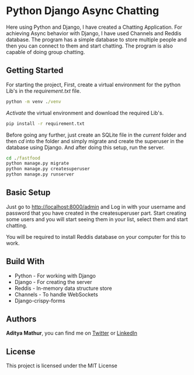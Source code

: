 # Python Django Async Chatting

Here using Python and Django, I have created a Chatting Application. For achieving Async behavior with Django, I have used Channels and Reddis database. The program has a simple database to store multiple people and then you can connect to them and start chatting. The program is also capable of doing group chatting.

## Getting Started

For starting the project, First, create a virtual environment for the python Lib's in the *requirement.txt* file.

``` cmd
python -m venv ./venv
```

*Activate* the virtual environment and download the required Lib's.

``` cmd
pip install -r requirement.txt
```

Before going any further, just create an SQLite file in the *current* folder and then *cd* into the folder and simply migrate and create the superuser in the database using Django.
And after doing this setup, run the server.

``` cmd
cd ./fastfood
python manage.py migrate
python manage.py createsuperuser
python manage.py runserver
```

## Basic Setup

Just go to <http://localhost:8000/admin> and Log in with your username and password that you have created in the createsuperuser part. Start creating some users and you will start seeing them in your list, select them and start chatting.

You will be required to install Reddis database on your computer for this to work.

## Build With

- Python - For working with Django
- Django - For creating the server
- Reddis - In-memory data structure store
- Channels - To handle WebSockets
- Django-crispy-forms

## Authors

**Aditya Mathur**, you can find me on [Twitter](https://twitter.com/mathuraditya7) or [LinkedIn](https://www.linkedin.com/in/aditya-mathur-7240/)

## License

This project is licensed under the MIT License
